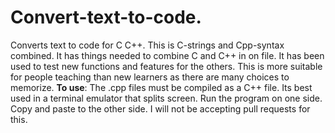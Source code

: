 # Convert-text-to-code.
Converts text to code for C C++.
This is C-strings and Cpp-syntax combined.
It has things needed to combine C and C++ in on file.
It has been used to test new functions and features for the others.
This is more suitable for people teaching than new learners as there are many choices
to memorize.
**To use**:
The .cpp files must be compiled as a C++ file.
Its best used in a terminal emulator that splits screen.
Run the program on one side. Copy and paste to the other side.
I will not be accepting pull requests for this.

